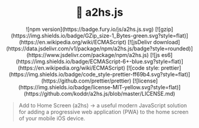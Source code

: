 <h1 align="center">📲 a2hs.js</h1>

<p align="center">
    ![npm version](https://badge.fury.io/js/a2hs.js.svg) [![gzip](https://img.shields.io/badge/GZip_size-1_Bytes-green.svg?style=flat)](https://en.wikipedia.org/wiki/ECMAScript) [![jsDelivr download](https://data.jsdelivr.com/v1/package/npm/a2hs.js/badge?style=rounded)](https://www.jsdelivr.com/package/npm/a2hs.js) [![js es6](https://img.shields.io/badge/ECMAScript-6+-blue.svg?style=flat)](https://en.wikipedia.org/wiki/ECMAScript) [![code style: prettier](https://img.shields.io/badge/code_style-prettier-ff69b4.svg?style=flat)](https://github.com/prettier/prettier) [![license](https://img.shields.io/badge/license-MIT-yellow.svg?style=flat)](https://github.com/koddr/a2hs.js/blob/master/LICENSE.md)
</p>

> Add to Home Screen (a2hs) → a useful modern JavaScript solution for adding a progressive web application (PWA) to the home screen of your mobile iOS device.